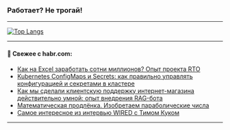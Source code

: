 ### Работает? Не трогай!

---
<!--
#### 🛠️ Technical stack:

![Java](https://img.shields.io/badge/Java-informational?logo=Oracle&style=flat&logoColor=white&color=FF4500)
![Kotlin](https://img.shields.io/badge/Kotlin-informational?logo=Kotlin&style=flat&logoColor=white&color=774D97)
![TS](https://img.shields.io/badge/TypeScript-informational?logo=typeScript&style=flat&logoColor=black&color=017acc)
![Python](https://img.shields.io/badge/Python-informational?logo=Python&style=flat&logoColor=black&color=ffdd54) <br>
![Spring](https://img.shields.io/badge/Spring-informational?logo=Spring&style=flat&logoColor=white&color=6DB33F) 
![SpringBoot](https://img.shields.io/badge/SpringBoot-informational?logo=SpringBoot&style=flat&logoColor=white&color=6DB33F)
![Nest](https://img.shields.io/badge/NestJS-informational?logo=NestJS&style=flat&logoColor=white&color=E0234E) 
![NodeJS](https://img.shields.io/badge/NodeJS-informational?logo=node.js&style=flat&logoColor=white&color=70A760)<br>
![PostgreSQL](https://img.shields.io/badge/PostgreSQL-informational?logo=PostgreSQL&style=flat&logoColor=white&color=DAA520)
![MongoDB](https://img.shields.io/badge/MongoDB-informational?logo=MongoDB&style=flat&logoColor=white&color=870000)
![Apache](https://img.shields.io/badge/Apache-informational?logo=apache&style=flat&logoColor=white&color=f74e28)

___ 
-->

<!--- #### 🛠️ : --->

[![Top Langs](https://github-readme-stats-82jvfl3w3-advtsettinggmailcoms-projects.vercel.app/api/top-langs/?username=zloylis&langs_count=10&hide_title=true&title_color=e6edf3&size_weight=0.5&count_weight=0.5&layout=compact&hide_progress=true&hide_border=true&theme=dracula)](https://github.com/zloylis)

<!---


####  :octocat:&nbsp;&nbsp; Статистика:

![GitHub stats](https://github-readme-stats-u2qms2cxw-advtsettinggmailcoms-projects.vercel.app/api?username=zloylis&show_icons=true&hide_border=true&theme=dracula&title_color=e6edf3&include_all_commits=true&count_private=true&hide_rank=false&hide_title=true&rank_icon=github)
-->
---

#### 💬 Свежее с habr.com:

<!-- BLOG-POST-LIST:START -->
- [Как на Excel заработать сотни миллионов? Опыт проекта RTO](https://habr.com/ru/articles/864312/?utm_source=habrahabr&utm_medium=rss&utm_campaign=864312)
- [Kubernetes ConfigMaps и Secrets: как правильно управлять конфигурацией и секретами в кластере](https://habr.com/ru/companies/beeline_cloud/articles/864222/?utm_source=habrahabr&utm_medium=rss&utm_campaign=864222)
- [Как мы сделали клиентскую поддержку интернет-магазина действительно умной: опыт внедрения RAG-бота](https://habr.com/ru/articles/864240/?utm_source=habrahabr&utm_medium=rss&utm_campaign=864240)
- [Математическая продлёнка. Изобретаем параболические числа](https://habr.com/ru/articles/863068/?utm_source=habrahabr&utm_medium=rss&utm_campaign=863068)
- [Самое интересное из интервью WIRED с Тимом Куком](https://habr.com/ru/articles/864210/?utm_source=habrahabr&utm_medium=rss&utm_campaign=864210)
<!-- BLOG-POST-LIST:END -->

---
